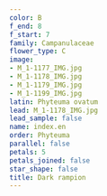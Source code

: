 ```yaml
---
color: B
f_end: 8
f_start: 7
family: Campanulaceae
flower_type: C
image:
- M_1-1177_IMG.jpg
- M_1-1178_IMG.jpg
- M_1-1179_IMG.jpg
- M_1-1199_IMG.jpg
latin: Phyteuma ovatum
lead: M_1-1178_IMG.jpg
lead_sample: false
name: index.en
order: Phyteuma
parallel: false
petals: 5
petals_joined: false
star_shape: false
title: Dark rampion
---
```

